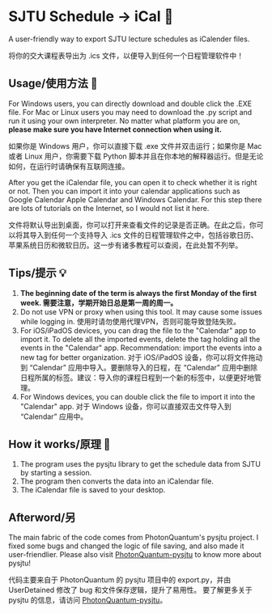 # SJTU Schedule -> iCal 📅
A user-friendly way to export SJTU lecture schedules as iCalender files.

将你的交大课程表导出为 .ics 文件，以便导入到任何一个日程管理软件中！

## Usage/使用方法 🚀
For Windows users, you can directly download and double click the .EXE file. For Mac or Linux users you may need to download the .py script and run it using your own interpreter. No matter what platform you are on, **please make sure you have Internet connection when using it.**

如果你是 Windows 用户，你可以直接下载 .exe 文件并双击运行；如果你是 Mac 或者 Linux 用户，你需要下载 Python 脚本并且在你本地的解释器运行。但是无论如何，在运行时请确保有互联网连接。

After you get the iCalendar file, you can open it to check whether it is right or not. Then you can import it into your calendar applications such as Google Calendar Apple Calendar and Windows Calendar. For this step there are lots of tutorials on the Internet, so I would not list it here.

文件将默认导出到桌面，你可以打开来查看文件的记录是否正确。在此之后，你可以将其导入到任何一个支持导入 .ics 文件的日程管理软件之中，包括谷歌日历、苹果系统日历和微软日历。这一步有诸多教程可以查阅，在此处暂不列举。

## Tips/提示 💡

1. **The beginning date of the term is always the first Monday of the first week. 需要注意，学期开始日总是第一周的周一。**
2. Do not use VPN or proxy when using this tool. It may cause some issues while logging in. 使用时请勿使用代理VPN，否则可能导致登陆失败。
3. For iOS/iPadOS devices, you can drag the file to the "Calendar" app to import it. To delete all the imported events, delete the tag holding all the events in the "Calendar" app. Recommendation: import the events into a new tag for better organization. 对于 iOS/iPadOS 设备，你可以将文件拖动到 “Calendar” 应用中导入。要删除导入的日程，在 “Calendar” 应用中删除日程所属的标签。建议：导入你的课程日程到一个新的标签中，以便更好地管理。
4. For Windows devices, you can double click the file to import it into the "Calendar" app. 对于 Windows 设备，你可以直接双击文件导入到 “Calendar” 应用中。

## How it works/原理 🧠

1. The program uses the pysjtu library to get the schedule data from SJTU by starting a session.
2. The program then converts the data into an iCalendar file.
3. The iCalendar file is saved to your desktop.

## Afterword/另
The main fabric of the code comes from PhotonQuantum's pysjtu project. I fixed some bugs and changed the logic of file saving, and also made it user-friendlier.
Please also visit [PhotonQuantum-pysjtu](https://github.com/PhotonQuantum/pysjtu) to know more about pysjtu!

代码主要来自于 PhotonQuantum 的 pysjtu 项目中的 export.py，并由 UserDetained 修改了 bug 和文件保存逻辑，提升了易用性。
要了解更多关于 pysjtu 的信息，请访问 [PhotonQuantum-pysjtu](https://github.com/PhotonQuantum/pysjtu)。

